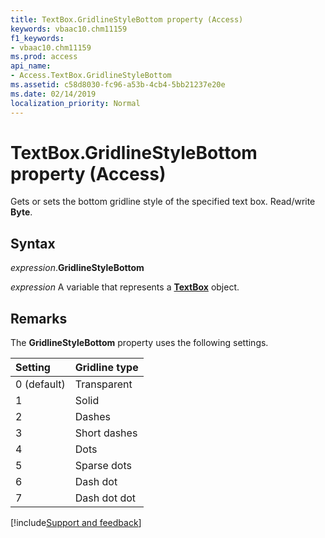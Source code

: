 ```yaml
---
title: TextBox.GridlineStyleBottom property (Access)
keywords: vbaac10.chm11159
f1_keywords:
- vbaac10.chm11159
ms.prod: access
api_name:
- Access.TextBox.GridlineStyleBottom
ms.assetid: c58d8030-fc96-a53b-4cb4-5bb21237e20e
ms.date: 02/14/2019
localization_priority: Normal
---
```



# TextBox.GridlineStyleBottom property (Access)

Gets or sets the bottom gridline style of the specified text box. Read/write **Byte**.

## Syntax

_expression_.**GridlineStyleBottom**

_expression_ A variable that represents a **[TextBox](Access.TextBox.md)** object.


## Remarks

The **GridlineStyleBottom** property uses the following settings.

|Setting|Gridline type|
|:-----|:-----|
|0 (default)|Transparent|
|1|Solid|
|2|Dashes|
|3|Short dashes|
|4|Dots|
|5|Sparse dots|
|6|Dash dot|
|7|Dash dot dot|



[!include[Support and feedback](~/includes/feedback-boilerplate.md)]


